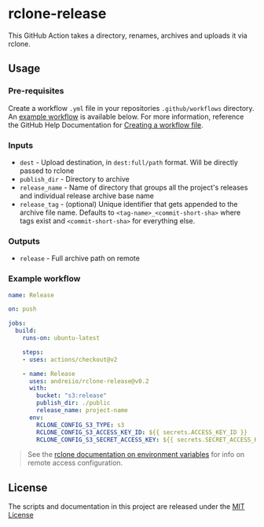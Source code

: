 # rclone-release

This GitHub Action takes a directory, renames, archives and uploads it via rclone.

## Usage

### Pre-requisites
Create a workflow `.yml` file in your repositories `.github/workflows` directory. An [example workflow](#example-workflow) is available below. For more information, reference the GitHub Help Documentation for [Creating a workflow file](https://help.github.com/en/articles/configuring-a-workflow#creating-a-workflow-file).

### Inputs

* `dest` - Upload destination, in `dest:full/path` format. Will be directly passed to rclone
* `publish_dir` - Directory to archive
* `release_name` - Name of directory that groups all the project's releases and individual release archive base name
* `release_tag` - (optional) Unique identifier that gets appended to the archive file name. Defaults to `<tag-name>_<commit-short-sha>` where tags exist and `<commit-short-sha>` for everything else.

### Outputs

* `release` - Full archive path on remote

### Example workflow

```yaml
name: Release

on: push

jobs:
  build:
    runs-on: ubuntu-latest

    steps:
    - uses: actions/checkout@v2

    - name: Release
      uses: andreiio/rclone-release@v0.2
      with:
        bucket: "s3:release"
        publish_dir: ./public
        release_name: project-name
      env:
        RCLONE_CONFIG_S3_TYPE: s3
        RCLONE_CONFIG_S3_ACCESS_KEY_ID: ${{ secrets.ACCESS_KEY_ID }}
        RCLONE_CONFIG_S3_SECRET_ACCESS_KEY: ${{ secrets.SECRET_ACCESS_KEY }}
```

> See the [rclone documentation on environment variables](https://rclone.org/docs/#environment-variables) for info on remote access configuration.

## License
The scripts and documentation in this project are released under the [MIT License](LICENSE)
